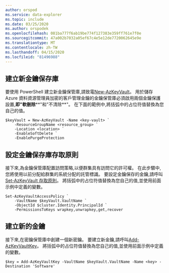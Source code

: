 ```yaml
---
author: orspod
ms.service: data-explorer
ms.topic: include
ms.date: 03/25/2020
ms.author: orspodek
ms.openlocfilehash: 081ba777f6ab19be774f127383e359ff761e7f0e
ms.sourcegitcommit: 47a002b7032a05ef67c4e5e12de7720062645e9e
ms.translationtype: MT
ms.contentlocale: zh-TW
ms.lasthandoff: 04/15/2020
ms.locfileid: "81496988"
---
```

## <a name="create-a-new-key-vault"></a>建立新金鑰保存庫

要使用 PowerShell 建立新金鑰保管庫,請致電[New-AzKeyVault](/powershell/module/az.keyvault/new-azkeyvault)。 用於儲存 Azure 資料資源管理員加密的客戶管理金鑰的金鑰保管庫必須啟用兩個金鑰保護設置,**即"軟刪除****"和"不清除**"。 在下面的範例中,將括弧中的占位符值替換為您自己的值。

```azurepowershell-interactive
$keyVault = New-AzKeyVault -Name <key-vault> `
    -ResourceGroupName <resource_group> `
    -Location <location> `
    -EnableSoftDelete `
    -EnablePurgeProtection
```

## <a name="configure-the-key-vault-access-policy"></a>設定金鑰保存庫存取原則

接下來,為金鑰保管庫配置訪問策略,以便群集具有訪問它的許可權。 在此步驟中,您將使用以前分配給群集的系統分配的託管標識。 要設定金鑰保存的金鑰,請呼叫[Set-AzKeyVault 存取原則](/powershell/module/az.keyvault/set-azkeyvaultaccesspolicy)。 將括弧中的占位符值替換為您自己的值,並使用前面示例中定義的變數。

```azurepowershell-interactive
Set-AzKeyVaultAccessPolicy `
    -VaultName $keyVault.VaultName `
    -ObjectId $cluster.Identity.PrincipalId `
    -PermissionsToKeys wrapkey,unwrapkey,get,recover
```

## <a name="create-a-new-key"></a>建立新的金鑰

接下來,在密鑰保管庫中創建一個新密鑰。 要建立新金鑰,請呼叫[Add-AzKeyVaultKey](/powershell/module/az.keyvault/add-azkeyvaultkey)。 將括弧中的占位符值替換為您自己的值,並使用前面示例中定義的變數。

```azurepowershell-interactive
$key = Add-AzKeyVaultKey -VaultName $keyVault.VaultName -Name <key> -Destination 'Software'
```

